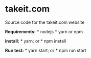 # takeit.com
Source code for the takeit.com website

**Requirements:**
    * nodejs
    * yarn or npm

**install:**
    * yarn; or 
    * npm install

**Run test:**
    * yarn start;  or
    * npm run start
